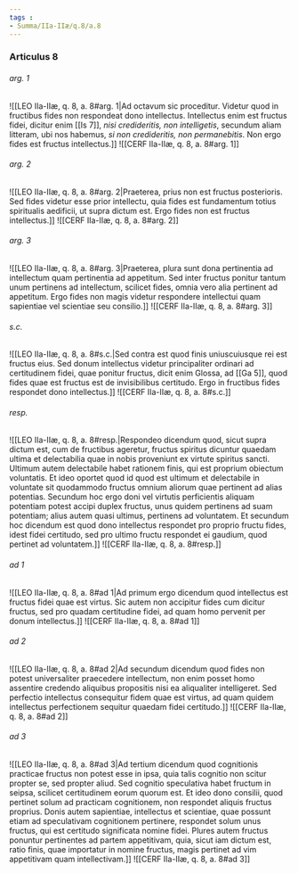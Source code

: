 ```yaml
---
tags : 
- Summa/IIa-IIæ/q.8/a.8
---
```


### Articulus 8

###### arg. 1
![[LEO IIa-IIæ, q. 8, a. 8#arg. 1|Ad octavum sic proceditur. Videtur quod in fructibus fides non respondeat dono intellectus. Intellectus enim est fructus fidei, dicitur enim [[Is 7]], *nisi credideritis, non intelligetis*, secundum aliam litteram, ubi nos habemus, *si non credideritis, non permanebitis*. Non ergo fides est fructus intellectus.]]
![[CERF IIa-IIæ, q. 8, a. 8#arg. 1]]

###### arg. 2
![[LEO IIa-IIæ, q. 8, a. 8#arg. 2|Praeterea, prius non est fructus posterioris. Sed fides videtur esse prior intellectu, quia fides est fundamentum totius spiritualis aedificii, ut supra dictum est. Ergo fides non est fructus intellectus.]]
![[CERF IIa-IIæ, q. 8, a. 8#arg. 2]]

###### arg. 3
![[LEO IIa-IIæ, q. 8, a. 8#arg. 3|Praeterea, plura sunt dona pertinentia ad intellectum quam pertinentia ad appetitum. Sed inter fructus ponitur tantum unum pertinens ad intellectum, scilicet fides, omnia vero alia pertinent ad appetitum. Ergo fides non magis videtur respondere intellectui quam sapientiae vel scientiae seu consilio.]]
![[CERF IIa-IIæ, q. 8, a. 8#arg. 3]]

###### s.c.
![[LEO IIa-IIæ, q. 8, a. 8#s.c.|Sed contra est quod finis uniuscuiusque rei est fructus eius. Sed donum intellectus videtur principaliter ordinari ad certitudinem fidei, quae ponitur fructus, dicit enim Glossa, ad [[Ga 5]], quod fides quae est fructus est de invisibilibus certitudo. Ergo in fructibus fides respondet dono intellectus.]]
![[CERF IIa-IIæ, q. 8, a. 8#s.c.]]

###### resp.
![[LEO IIa-IIæ, q. 8, a. 8#resp.|Respondeo dicendum quod, sicut supra dictum est, cum de fructibus ageretur, fructus spiritus dicuntur quaedam ultima et delectabilia quae in nobis proveniunt ex virtute spiritus sancti. Ultimum autem delectabile habet rationem finis, qui est proprium obiectum voluntatis. Et ideo oportet quod id quod est ultimum et delectabile in voluntate sit quodammodo fructus omnium aliorum quae pertinent ad alias potentias. Secundum hoc ergo doni vel virtutis perficientis aliquam potentiam potest accipi duplex fructus, unus quidem pertinens ad suam potentiam; alius autem quasi ultimus, pertinens ad voluntatem. Et secundum hoc dicendum est quod dono intellectus respondet pro proprio fructu fides, idest fidei certitudo, sed pro ultimo fructu respondet ei gaudium, quod pertinet ad voluntatem.]]
![[CERF IIa-IIæ, q. 8, a. 8#resp.]]

###### ad 1
![[LEO IIa-IIæ, q. 8, a. 8#ad 1|Ad primum ergo dicendum quod intellectus est fructus fidei quae est virtus. Sic autem non accipitur fides cum dicitur fructus, sed pro quadam certitudine fidei, ad quam homo pervenit per donum intellectus.]]
![[CERF IIa-IIæ, q. 8, a. 8#ad 1]]

###### ad 2
![[LEO IIa-IIæ, q. 8, a. 8#ad 2|Ad secundum dicendum quod fides non potest universaliter praecedere intellectum, non enim posset homo assentire credendo aliquibus propositis nisi ea aliqualiter intelligeret. Sed perfectio intellectus consequitur fidem quae est virtus, ad quam quidem intellectus perfectionem sequitur quaedam fidei certitudo.]]
![[CERF IIa-IIæ, q. 8, a. 8#ad 2]]

###### ad 3
![[LEO IIa-IIæ, q. 8, a. 8#ad 3|Ad tertium dicendum quod cognitionis practicae fructus non potest esse in ipsa, quia talis cognitio non scitur propter se, sed propter aliud. Sed cognitio speculativa habet fructum in seipsa, scilicet certitudinem eorum quorum est. Et ideo dono consilii, quod pertinet solum ad practicam cognitionem, non respondet aliquis fructus proprius. Donis autem sapientiae, intellectus et scientiae, quae possunt etiam ad speculativam cognitionem pertinere, respondet solum unus fructus, qui est certitudo significata nomine fidei. Plures autem fructus ponuntur pertinentes ad partem appetitivam, quia, sicut iam dictum est, ratio finis, quae importatur in nomine fructus, magis pertinet ad vim appetitivam quam intellectivam.]]
![[CERF IIa-IIæ, q. 8, a. 8#ad 3]]

